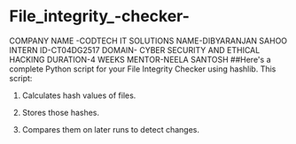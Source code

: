 # File_integrity_-checker-
COMPANY NAME -CODTECH IT SOLUTIONS 
NAME-DIBYARANJAN SAHOO
INTERN ID-CT04DG2517
DOMAIN- CYBER SECURITY AND ETHICAL HACKING 
DURATION-4 WEEKS
MENTOR-NEELA SANTOSH
##Here's a complete Python script for your File Integrity Checker using hashlib. This script:

1. Calculates hash values of files.


2. Stores those hashes.


3. Compares them on later runs to detect changes.
